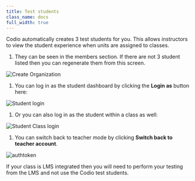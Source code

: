 ```yaml
---
title: Test students
class_name: docs
full_width: true
---
```


Codio automatically creates 3 test students for you. This allows instructors to view the student experience when units are assigned to classes.

1.  They can be seen in the members section. If there are not 3 student listed then you can regenerate them from this screen.

<img alt="Create Organization" src="/img/docs/class_administration/createanorganization/org_teams.png" class="simple"/>

1.  You can log in as the student dashboard by clicking the **Login as** button here:

<img alt="Student login" src="/img/docs/class_administration/createanorganization/studentlogin.png" class="simple"/>

1. Or you can also log in as the student within a class as well:

<img alt="Student Class login" src="/img/docs/class_administration/createanorganization/classteststudents.png" class="simple"/>

1.  You can switch back to teacher mode by clicking **Switch back to teacher account**.

<img alt="authtoken" src="/img/docs/class_administration/createanorganization/test-student-view.png" class="simple"/>

If your class is LMS integrated then you will need to perform your testing from the LMS and not use the Codio test students.
